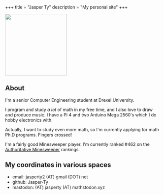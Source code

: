 +++
title = "Jasper Ty"
description = "My personal site"
+++

<img src="/logo_no_bg.png" width="200" height="200">

## About
I'm a senior Computer Engineering student at Drexel University.

I program and study *a lot* of math in my free time, and I also love to draw and produce music. 
I have a Pi 4 and two Arduino Mega 2560's which I do hobby electronics with.
  
Actually, I want to study even more math, so I'm currently applying for math Ph.D programs. Fingers crossed!

I'm a fairly good Minesweeper player. I'm currently ranked #462 on the [Authoritative Minesweeper](https://minesweepergame.com/world-rankings.php) rankings.

## My coordinates in various spaces

- email: jasperty2 (AT) gmail (DOT) net <br>
- github: Jasper-Ty <br>
- mastodon: (AT) jasperty (AT) mathstodon.xyz <br>

